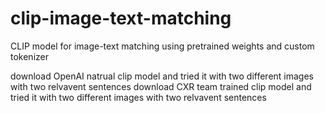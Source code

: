 # clip-image-text-matching
CLIP model for image-text matching using pretrained weights and custom tokenizer

download OpenAI natrual clip model and tried it with two different images with two relvavent sentences
download CXR team trained clip model and tried it with two different images with two relvavent sentences

